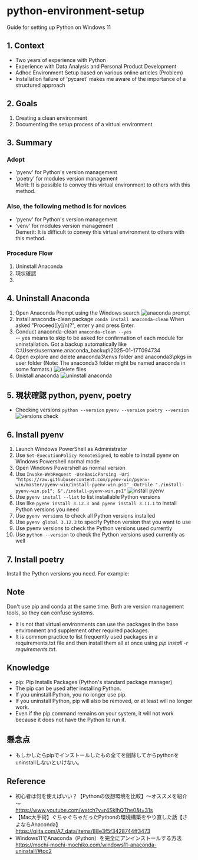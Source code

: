 # python-environment-setup
Guide for setting up Python on Windows 11

## 1. Context
- Two years of experience with Python
- Experience with Data Analysis and Personal Product Development
- Adhoc Environment Setup based on various online articles (Problem)
- Installation failure of 'pycaret' makes me aware of the importance of a structured approach

## 2. Goals
1. Creating a clean environment
2. Documenting the setup process of a virtual environment

## 3. Summary
### Adopt
- 'pyenv' for Python's version management
- 'poetry' for modules version management  
Merit: It is possible to convey this virtual environment to others with this method.
### Also, the following method is for novices
- 'pyenv' for Python's version management 
- 'venv' for modules version management  
Demerit: It is difficult to convey this virtual environment to others with this method.

### Procedure Flow
1. Uninstall Anaconda
2. 現状確認
3. 

## 4. Uninstall Anaconda
1. Open Anaconda Prompt using the Windows search
![anaconda prompt](https://github.com/user-attachments/assets/b5e0e885-e7c4-4d0b-8b02-438971892016)
3. Install anaconda-clean package
   `conda install anaconda-clean`
   When asked "Proceed([y]/n)?", enter y and press Enter.  
4. Conduct anaconda-clean
   `anaconda-clean --yes`  
   -- yes means to skip to be asked for confirmation of each module for uninstallation.
   Got a backup automatically like C:\Users\username\.anaconda_backup\2025-01-17T094734 
5. Open explore and delete anaconda3\envs folder and anaconda3\pkgs in user folder  (Note: The anaconda3 folder might be named anaconda in some formats.)
![delete files](https://github.com/user-attachments/assets/e2c4a377-d294-46a8-a1c1-2a431ce735fc)
6. Unistall anaconda
![uninstall anaconda](https://github.com/user-attachments/assets/9a7bb7a4-0bbb-41e7-b2b4-ae6d0b2ad4b1)


## 5. 現状確認 python, pyenv, poetry
- Checking versions
`python --version`
`pyenv --version`
`poetry --version`
![versions check](https://github.com/user-attachments/assets/24cd4872-f6ce-4285-a103-acd1a7ac7f8c)


## 6. Install pyenv
1. Launch Windows PowerShell as Administrator
2. Use `Set-ExecutionPolicy RemoteSigned`, to eable to install pyenv on Windows Powershell normal mode
3. Open Windows Powershell as normal version
4. Use `Invoke-WebRequest -UseBasicParsing -Uri "https://raw.githubusercontent.com/pyenv-win/pyenv-win/master/pyenv-win/install-pyenv-win.ps1" -OutFile "./install-pyenv-win.ps1"; &"./install-pyenv-win.ps1"`
![install pyenv](https://github.com/user-attachments/assets/83d2654c-d447-46c5-b563-b40b78d228c4)
5. Use `pyenv install --list` to list installable Python versions
6. Use like `pyenv install 3.12.3 and pyenv install 3.11.1` to install Python versions you need
7. Use `pyenv versions` to check all Python versions installed
8. Use `pyenv global 3.12.3` to specify Python version that you want to use
9. Use pyenv versions to check the Python versions used currently
10. Use `python --version` to check the Python versions used currently as well

## 7. Install poetry
Install the Python versions you need. For example:


## Note
Don't use pip and conda at the same time. Both are version management tools, so they can confuse systems.
- It is not that virtual environments can use the packages in the base environment and supplement other required packages.
- It is common practice to list frequently used packages in a requirements.txt file and then install them all at once using *pip install -r requirements.txt*.


## Knowledge
- pip: Pip Installs Packages (Python's standard package manager)
- The pip can be used after installing Python.
- If you uninstall Python, you no longer use pip.
- If you uninstall Python, pip will also be removed, or at least will no longer work.
- Even if the pip command remains on your system, it will not work because it does not have the Python to run it.

## 懸念点
- もしかしたらpipでインストールしたもの全てを削除してからpythonをuninstallしないといけない。

## Reference
- 初心者は何を使えばいい？【Pythonの仮想環境を比較】〜オススメを紹介 〜  
https://www.youtube.com/watch?v=r4SkIhQThe0&t=31s  
- 【Mac大手術】ぐちゃぐちゃだったPythonの環境構築をやり直した話【さよならAnaconda】
https://qiita.com/A7_data/items/88e3f5f3428744ff3473
- Windows11でAnaconda（Python）を完全にアンインストールする方法
https://mochi-mochi-mochiko.com/windows11-anaconda-uninstall/#toc2


